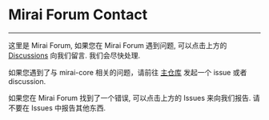 # Mirai Forum Contact

----------

这里是 Mirai Forum, 如果您在 Mirai Forum 遇到问题, 可以点击上方的 [Discussions](https://github.com/MiraiForum/contact/discussions) 向我们留言. 我们会尽快处理.

如果您遇到了与 mirai-core 相关的问题，请前往 [主仓库](https://github.com/mamoe/mirai) 发起一个 issue 或者 discussion.

如果您在 Mirai Forum 找到了一个错误, 可以点击上方的 Issues 来向我们报告. 请不要在 Issues 中报告其他东西.

